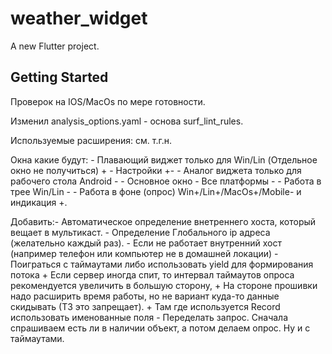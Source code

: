 # weather_widget

A new Flutter project.

## Getting Started

Проверок на IOS/MacOs по мере готовности.

Изменил analysis_options.yaml - основа surf_lint_rules.

Используемые расширения: см. т.г.н.

Окна какие будут:
    - Плавающий виджет только для Win/Lin (Отдельное окно не получиться) +
    - Настройки +-
    - Аналог виджета только для рабочего стола Android -
    - Основное окно - Все платформы -
    - Работа в трее Win/Lin -
    - Работа в фоне (опрос) Win+/Lin+/MacOs+/Mobile- и индикация +.


Добавить:- Автоматическое определение внетреннего хоста, который вещает в мультикаст.
         - Определение Глобального ip адреса (желательно каждый раз).
         - Если не работает внутренний хост (например телефон или компьютер не в домашней локации)
         - Поиграться с таймаутами либо использовать yield для формирования потока
         + Если сервер иногда спит, то интервал таймаутов опроса рекомендуется увеличить в большую сторону,
         + На стороне прошивки надо расширить время работы, но не вариант куда-то данные скидывать (ТЗ это запрещает).
         + Там где используется Record использовать именованные поля
         - Переделать запрос. Сначала спрашиваем есть ли в наличии объект, а потом делаем опрос. Ну и с таймаутами.
